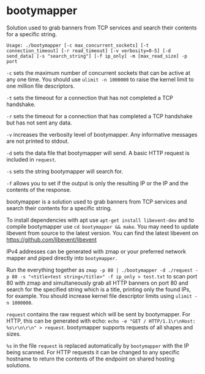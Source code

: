 # bootymapper

Solution used to grab banners from TCP services and search their contents for a specific string.

`Usage: ./bootymapper [-c max_concurrent_sockets] [-t connection_timeout] [-r read_timeout] [-v verbosity=0-5] [-d send_data] [-s "search_string"] [-f ip_only] -m [max_read_size] -p port`

`-c` sets the maximum number of concurrent sockets that can be active at any one time. You should use `ulimit -n 1000000` to raise the kernel limit to one million file descriptors.

`-t` sets the timeout for a connection that has not completed a TCP handshake.

`-r` sets the timeout for a connection that has completed a TCP handshake but has not sent any data.

`-v` increases the verbosity level of bootymapper. Any informative messages are not printed to stdout.

`-d` sets the data file that bootymapper will send. A basic HTTP request is included in `request`.

`-s` sets the string bootymapper will search for.

`-f` allows you to set if the output is only the resulting IP or the IP and the contents of the response.

bootymapper is a solution used to grab banners from TCP services and search their contents for a specific string.

To install dependencies with apt use `apt-get install libevent-dev` and to compile bootymapper use `cd bootymapper && make`. You may need to update libevent from source to the latest version. You can find the latest libevent on https://github.com/libevent/libevent

IPv4 addresses can be generated with zmap or your preferred network mapper and piped directly into `bootymapper`.

Run the everything together as `zmap -p 80 | ./bootymapper -d ./request -p 80 -s "<title>test string</title>" -f ip_only > test.txt` to scan port 80 with zmap and simultaneously grab all HTTP banners on port 80 and search for the specified string which is a title, printing only the found IPs, for example. You should increase kernel file descriptor limits using `ulimit -n 1000000`.

`request` contains the raw request which will be sent by bootymapper. For HTTP, this can be generated with echo: `echo -e "GET / HTTP/1.1\r\nHost: %s\r\n\r\n" > request`. bootymapper supports requests of all shapes and sizes.

`%s` in the file `request` is replaced automatically by `bootymapper` with the IP being scanned. For HTTP requests it can be changed to any specific hostname to return the contents of the endpoint on shared hosting solutions.
